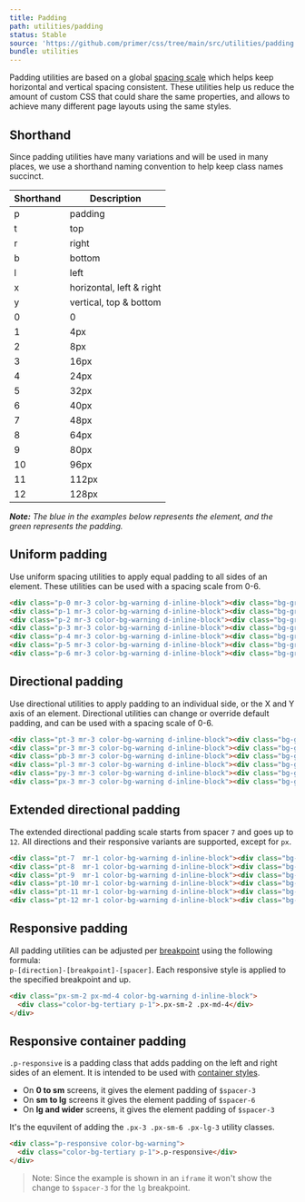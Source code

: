 ```yaml
---
title: Padding
path: utilities/padding
status: Stable
source: 'https://github.com/primer/css/tree/main/src/utilities/padding.scss'
bundle: utilities
---
```


Padding utilities are based on a global [spacing scale](/support/spacing) which helps keep horizontal and vertical spacing consistent. These utilities help us reduce the amount of custom CSS that could share the same properties, and allows to achieve many different page layouts using the same styles.



## Shorthand

Since padding utilities have many variations and will be used in many places, we use a shorthand naming convention to help keep class names succinct.

| Shorthand | Description |
| --- | --- |
| p | padding |
| t | top |
| r | right |
| b | bottom |
| l | left |
| x | horizontal, left & right |
| y | vertical, top & bottom |
| 0 | 0 |
| 1 | 4px |
| 2 | 8px |
| 3 | 16px |
| 4 | 24px |
| 5 | 32px |
| 6 | 40px |
| 7   | 48px  |
| 8   | 64px  |
| 9   | 80px  |
| 10  | 96px  |
| 11  | 112px |
| 12  | 128px |

_**Note:** The blue in the examples below represents the element, and the green represents the padding._

## Uniform padding

Use uniform spacing utilities to apply equal padding to all sides of an element. These utilities can be used with a spacing scale from 0-6.

```html live
<div class="p-0 mr-3 color-bg-warning d-inline-block"><div class="bg-gray p-1">.p-0</div></div>
<div class="p-1 mr-3 color-bg-warning d-inline-block"><div class="bg-gray p-1">.p-1</div></div>
<div class="p-2 mr-3 color-bg-warning d-inline-block"><div class="bg-gray p-1">.p-2</div></div>
<div class="p-3 mr-3 color-bg-warning d-inline-block"><div class="bg-gray p-1">.p-3</div></div>
<div class="p-4 mr-3 color-bg-warning d-inline-block"><div class="bg-gray p-1">.p-4</div></div>
<div class="p-5 mr-3 color-bg-warning d-inline-block"><div class="bg-gray p-1">.p-5</div></div>
<div class="p-6 mr-3 color-bg-warning d-inline-block"><div class="bg-gray p-1">.p-6</div></div>
```

## Directional padding

Use directional utilities to apply padding to an individual side, or the X and Y axis of an element. Directional utilities can change or override default padding, and can be used with a spacing scale of 0-6.

```html live
<div class="pt-3 mr-3 color-bg-warning d-inline-block"><div class="bg-gray p-1">.pt-3</div></div>
<div class="pr-3 mr-3 color-bg-warning d-inline-block"><div class="bg-gray p-1">.pr-3</div></div>
<div class="pb-3 mr-3 color-bg-warning d-inline-block"><div class="bg-gray p-1">.pb-3</div></div>
<div class="pl-3 mr-3 color-bg-warning d-inline-block"><div class="bg-gray p-1">.pl-3</div></div>
<div class="py-3 mr-3 color-bg-warning d-inline-block"><div class="bg-gray p-1">.py-3</div></div>
<div class="px-3 mr-3 color-bg-warning d-inline-block"><div class="bg-gray p-1">.px-3</div></div>
```

## Extended directional padding

The extended directional padding scale starts from spacer `7` and goes up to `12`. All directions and their responsive variants are supported, except for `px`.

```html live
<div class="pt-7  mr-1 color-bg-warning d-inline-block"><div class="bg-gray p-1">.pt-7</div></div>
<div class="pt-8  mr-1 color-bg-warning d-inline-block"><div class="bg-gray p-1">.pt-8</div></div>
<div class="pt-9  mr-1 color-bg-warning d-inline-block"><div class="bg-gray p-1">.pt-9</div></div>
<div class="pt-10 mr-1 color-bg-warning d-inline-block"><div class="bg-gray p-1">.pt-10</div></div>
<div class="pt-11 mr-1 color-bg-warning d-inline-block"><div class="bg-gray p-1">.pt-11</div></div>
<div class="pt-12 mr-1 color-bg-warning d-inline-block"><div class="bg-gray p-1">.pt-12</div></div>
```


## Responsive padding

All padding utilities can be adjusted per [breakpoint](/support/breakpoints) using the following formula: <br /> `p-[direction]-[breakpoint]-[spacer]`. Each responsive style is applied to the specified breakpoint and up.

```html live
<div class="px-sm-2 px-md-4 color-bg-warning d-inline-block">
  <div class="color-bg-tertiary p-1">.px-sm-2 .px-md-4</div>
</div>
```

## Responsive container padding

`.p-responsive` is a padding class that adds padding on the left and right sides of an element. It is intended to be used with [container styles](/objects/grid#containers).

- On **0 to sm** screens, it gives the element padding of `$spacer-3`
- On **sm to lg** screens it gives the element padding of `$spacer-6`
- On **lg and wider** screens, it gives the element padding of `$spacer-3`

It's the equvilent of adding the `.px-3 .px-sm-6 .px-lg-3` utility classes.

```html live
<div class="p-responsive color-bg-warning">
  <div class="color-bg-tertiary p-1">.p-responsive</div>
</div>
```

> Note: Since the example is shown in an `iframe` it won't show the change to `$spacer-3` for the `lg` breakpoint.
